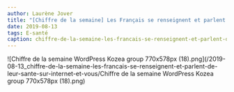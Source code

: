 ```yaml
---
author: Laurène Jover
title: "[Chiffre de la semaine] Les Français se renseignent et parlent de leur santé sur Internet ! Et vous ?"
date: 2019-08-13
tags: E-santé
caption: chiffre-de-la-semaine-les-francais-se-renseignent-et-parlent-de-leur-sante-sur-internet-et-vous.webp
---
```


![Chiffre de la semaine WordPress Kozea group 770x578px (18).png](/2019-08-13_chiffre-de-la-semaine-les-francais-se-renseignent-et-parlent-de-leur-sante-sur-internet-et-vous/Chiffre de la semaine WordPress Kozea group 770x578px (18).png)
